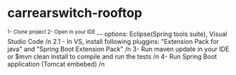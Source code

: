 # carrearswitch-rooftop

<sup> 1- Clone project </sup>
<sup> 2- Open in your IDE </sup>
 -- options: Eclipse(Spring tools suite), Visual Studio Code /n
2.1 - In VS, install following pluggins: "Extension Pack for java" and "Spring Boot Extension Pack" /n
3- Run maven update in your IDE or $mvn clean install to compile and run the tests /n
4- Run Spring Boot application (Tomcat embebed) /n
